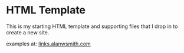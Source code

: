 # HTML Template

This is my starting HTML template and
supporting files that I drop in to create
a new site. 

examples at: [links.alanwsmith.com](https://links.alanwsmith.com/)

